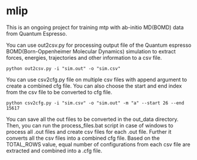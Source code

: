 # mlip

This is an ongoing project for training mtp with ab-initio MD(BOMD) data from Quantum Espresso.

You can use out2csv.py for processing output file of the Quantum espresso BOMD(Born-Oppenheimer Molecular Dynamics) simulation to extract forces, energies, trajectories and other information to a csv file.

```
python out2csv.py -i "sim.out" -o "sim.csv"
```

You can use csv2cfg.py file on multiple csv files with append argument to create a combined cfg file. You can also choose the start and end index from the csv file to be converted to cfg file.

```
python csv2cfg.py -i "sim.csv" -o "sim.out" -m "a" --start 26 --end 15617
```

You can save all the out files to be converted in the out_data directory. Then, you can run the process_files.bat script in case of windows to process all .out files and create csv files for each .out file. Further it converts all the csv files into a combined cfg file. Based on the TOTAL_ROWS value, equal number of configurations from each csv file are extracted and combined into a .cfg file.